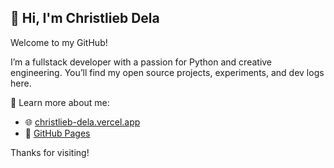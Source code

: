 ## 👋 Hi, I'm Christlieb Dela

Welcome to my GitHub!

I’m a fullstack developer with a passion for Python and creative engineering. You’ll find my open source projects, experiments, and dev logs here.

🔗 Learn more about me:  
- 🌐 [christlieb-dela.vercel.app](https://christlieb-dela.vercel.app)  
- 📁 [GitHub Pages](https://christliebdela.github.io/my_website/)

Thanks for visiting!
